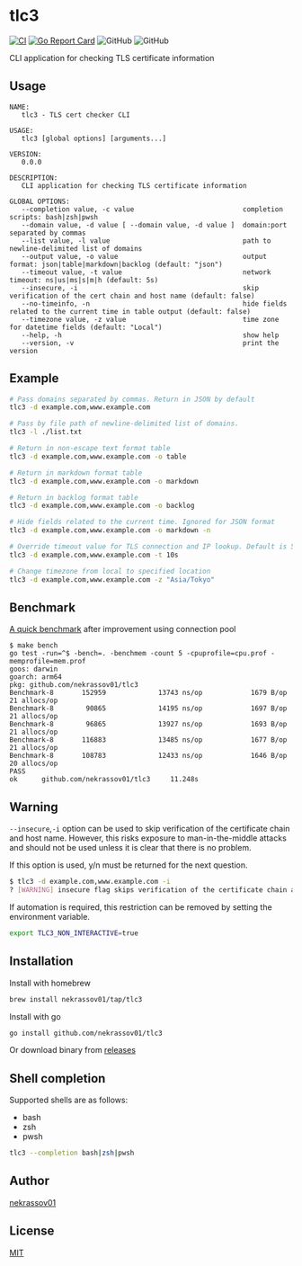 tlc3
====

[![CI](https://github.com/nekrassov01/tlc3/actions/workflows/ci.yml/badge.svg)](https://github.com/nekrassov01/tlc3/actions/workflows/ci.yml)
[![Go Report Card](https://goreportcard.com/badge/github.com/nekrassov01/tlc3)](https://goreportcard.com/report/github.com/nekrassov01/tlc3)
![GitHub](https://img.shields.io/github/license/nekrassov01/tlc3)
![GitHub](https://img.shields.io/github/v/release/nekrassov01/tlc3)

CLI application for checking TLS certificate information

Usage
-----

```text
NAME:
   tlc3 - TLS cert checker CLI

USAGE:
   tlc3 [global options] [arguments...]

VERSION:
   0.0.0

DESCRIPTION:
   CLI application for checking TLS certificate information

GLOBAL OPTIONS:
   --completion value, -c value                           completion scripts: bash|zsh|pwsh
   --domain value, -d value [ --domain value, -d value ]  domain:port separated by commas
   --list value, -l value                                 path to newline-delimited list of domains
   --output value, -o value                               output format: json|table|markdown|backlog (default: "json")
   --timeout value, -t value                              network timeout: ns|us|ms|s|m|h (default: 5s)
   --insecure, -i                                         skip verification of the cert chain and host name (default: false)
   --no-timeinfo, -n                                      hide fields related to the current time in table output (default: false)
   --timezone value, -z value                             time zone for datetime fields (default: "Local")
   --help, -h                                             show help
   --version, -v                                          print the version
```

Example
-------

```bash
# Pass domains separated by commas. Return in JSON by default
tlc3 -d example.com,www.example.com

# Pass by file path of newline-delimited list of domains.
tlc3 -l ./list.txt

# Return in non-escape text format table
tlc3 -d example.com,www.example.com -o table

# Return in markdown format table
tlc3 -d example.com,www.example.com -o markdown

# Return in backlog format table
tlc3 -d example.com,www.example.com -o backlog

# Hide fields related to the current time. Ignored for JSON format
tlc3 -d example.com,www.example.com -o markdown -n

# Override timeout value for TLS connection and IP lookup. Default is 5 seconds
tlc3 -d example.com,www.example.com -t 10s

# Change timezone from local to specified location
tlc3 -d example.com,www.example.com -z "Asia/Tokyo"
```

Benchmark
---------

[A quick benchmark](./benchmark_test.go) after improvement using connection pool

```text
$ make bench 
go test -run=^$ -bench=. -benchmem -count 5 -cpuprofile=cpu.prof -memprofile=mem.prof
goos: darwin
goarch: arm64
pkg: github.com/nekrassov01/tlc3
Benchmark-8       152959             13743 ns/op            1679 B/op         21 allocs/op
Benchmark-8        90865             14195 ns/op            1697 B/op         21 allocs/op
Benchmark-8        96865             13927 ns/op            1693 B/op         21 allocs/op
Benchmark-8       116883             13485 ns/op            1677 B/op         21 allocs/op
Benchmark-8       108783             12433 ns/op            1646 B/op         20 allocs/op
PASS
ok      github.com/nekrassov01/tlc3     11.248s
```

Warning
-------

`--insecure`,`-i` option can be used to skip verification of the certificate chain and host name. However, this risks exposure to man-in-the-middle attacks and should not be used unless it is clear that there is no problem.

If this option is used, y/n must be returned for the next question.

```bash
$ tlc3 -d example.com,www.example.com -i
? [WARNING] insecure flag skips verification of the certificate chain and hostname. skip it? [y/N]
```

If automation is required, this restriction can be removed by setting the environment variable.

```bash
export TLC3_NON_INTERACTIVE=true
```

Installation
------------

Install with homebrew

```sh
brew install nekrassov01/tap/tlc3
```

Install with go

```sh
go install github.com/nekrassov01/tlc3
```

Or download binary from [releases](https://github.com/nekrassov01/tlc3/releases)

Shell completion
----------------

Supported shells are as follows:

- bash
- zsh
- pwsh

```sh
tlc3 --completion bash|zsh|pwsh
```

Author
------

[nekrassov01](https://github.com/nekrassov01)

License
-------

[MIT](https://github.com/nekrassov01/tlc3/blob/main/LICENSE)
